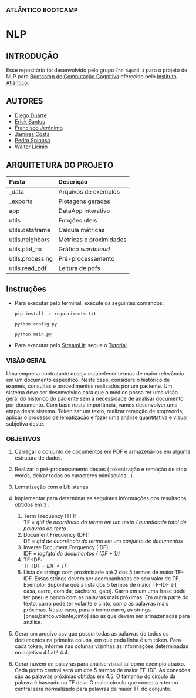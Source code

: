 ### ATLÂNTICO BOOTCAMP

# NLP

## INTRODUÇÃO
Esse repositório foi desenvolvido pelo grupo `The Squad 3` para o projeto de NLP para [Bootcamp de Computação Cognitiva](https://www.atlantico.com.br/academy-bootcamp/) oferecido pelo [Instituto Atlântico](https://www.atlantico.com.br/).

## AUTORES
- [Diego Duarte](https://github.com/duartqx)
- [Erick Santos](https://github.com/Birunda3000)
- [Francisco Jerônimo](https://github.com/jeronimofjr)
- [Jamires Costa](https://github.com/jamiresCosta) 
- [Pedro Spinosa](https://github.com/spinosaphb)
- [Walter Licínio](https://github.com/walterlicinio)

## ARQUITETURA DO PROJETO
|Pasta|Descrição|
|:----|:--------|
|_data|Arquivos de exemplos|
|_exports|Plotagens geradas|
|app|DataApp interativo|
|utils|Funções uteis|
|utils.dataframe|Calcula métricas|
|utils.neighbors|Métricas e proximidades|
|utils.plot_nx|Gráfico _wordcloud_|
|utils.processing|Pré-processamento|
|utils.read_pdf|Leitura de pdfs|

## Instruções
- Para executar pelo terminal, execute os seguintes comandos:
	```shell
	pip install -r requiriments.txt 
	```
	```shell
	python config.py
	```
	```shell
	python main.py
	```
- Para executar pelo [StreamLit](https://streamlit.io/):
	segue o [Tutorial](app/README.md)

### VISÃO GERAL
Uma empresa contratante deseja estabelecer termos de maior relevância em um documento específico. Neste caso, considere o histórico de exames, consultas e procedimentos realizados por um paciente. Um sistema deve ser desenvolvido para que o médico possa ter uma visão geral do histórico do paciente sem a necessidade de analisar documento por documento. Com base nesta importância, vamos desenvolver uma etapa deste sistema. Tokenizar um texto, realizar remoção de stopwords, aplicar o processo de lematização e fazer uma análise quantitativa e visual subjetiva deste.

### OBJETIVOS
1. Carregar o conjunto de documentos em PDF e armazená-los em alguma estrutura de dados.
2. Realizar o pré-processamento destes ( tokenização e remoção de stop words, deixar todos os
caracteres minúsculos...).
3. Lematização com a Lib stanza
4. Implementar para determinar as seguintes informações dos resultados obtidos em 3 :

	1. Term Frequency (TF): \
        TF = *qtd de ocorrência do termo em um texto / quantidade total de palavras do texto*
	2. Document Frequency (DF): \
        DF = *qtd de ocorrência do termo em um conjunto de documentos*
	3. Inverse Document Frequency (IDF): \
        IDF = *log(qtd de documentos / (DF + 1))*
	4. TF-IDF: \
        TF-IDF = *IDF \* TF*
	5. Lista de strings com proximidade até 2 dos 5 termos de maior TF-IDF. Essas strings devem ser acompanhadas de seu valor de TF. Exemplo: Suponha que a lista dos 5 termos de maior TF-IDF é [ casa, carro, comida, cachorro, gato]. Carro em um uma frase pode ter pneu e banco com as palavras mais próximas. Em outra parte do texto, carro pode ter volante e cinto, como as palavras mais próximas. Neste caso, para o termo carro, as strings [pneu,banco,volante,cinto] são as que devem ser armazenadas para análise.
	
5. Gerar um arquivo csv que possui todas as palavras de todos os documentos na primeira coluna, em que cada linha é um token. Para cada token, informe nas colunas vizinhas as informações determinadas no objetivo 4.1 até 4.4. 

6. Gerar nuvem de palavras para análise visual tal como exemplo abaixo. Cada ponto central será um dos 5 termos de maior TF-IDF. As conexões são as palavras próximas obtidas em 4.5. O tamanho do círculo da palavra é baseado no TF dela. O maior círculo que conecta o termo central será normalizado para palavras de maior TF do conjunto.

